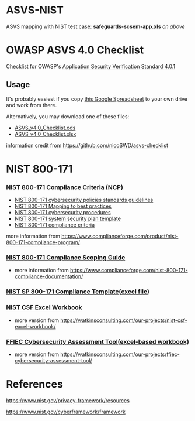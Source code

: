 # ASVS-NIST

 ASVS mapping with NIST test case: **safeguards-scsem-app.xls** _on above_ 

# OWASP ASVS 4.0 Checklist

Checklist for OWASP's [Application Security Verification Standard 4.0.1](https://www.owasp.org/index.php/Category:OWASP_Application_Security_Verification_Standard_Project)

## Usage
It's probably easiest if you copy [this Google Spreadsheet](https://docs.google.com/spreadsheets/d/11BNnfM8ImoL7PolLTgPch7xfdQDYTRfELbnayfZLDNI/edit#gid=1971184028) to your own drive and work from there.

Alternatively, you may download one of these files:

* [ASVS_v4.0_Checklist.ods](https://docs.google.com/spreadsheets/d/11BNnfM8ImoL7PolLTgPch7xfdQDYTRfELbnayfZLDNI/export?format=ods&id=11BNnfM8ImoL7PolLTgPch7xfdQDYTRfELbnayfZLDNI)
* [ASVS_v4.0_Checklist.xlsx](https://docs.google.com/spreadsheets/d/11BNnfM8ImoL7PolLTgPch7xfdQDYTRfELbnayfZLDNI/export?format=xlsx&id=11BNnfM8ImoL7PolLTgPch7xfdQDYTRfELbnayfZLDNI)

information credit from https://github.com/nicoSWD/asvs-checklist


# NIST 800-171

### NIST 800-171 Compliance Criteria (NCP)

* [NIST 800-171 cybersecurity policies standards guidelines](http://examples.complianceforge.com/NIST%20800-171%20Compliance%20Program%20Example%20-%20NIST%20800-171%20Compliance%20Program%20%28policies%20%26%20standards%29.pdf)
* [NIST 800-171 Mapping to best practices](http://examples.complianceforge.com/NIST%20800-171%20Compliance%20Program%20Example%20-%20Mapping%20standards%20to%20NIST%20and%20ISO%20frameworks.pdf)
* [NIST 800-171 cybersecurity procedures](http://examples.complianceforge.com/NIST%20800-171%20Compliance%20Program%20Example%20-%20Cybersecurity%20Standardized%20Operating%20Procedures%20%28CSOP%29.pdf)
* [NIST 800-171 system security plan template](http://examples.complianceforge.com/NIST%20800-171%20Compliance%20Program%20Example%20-%20System%20Security%20Plan%20%28SSP%29.pdf)
* [NIST 800-171 compliance criteria](http://examples.complianceforge.com/NIST%20800-171%20Compliance%20Program%20Example%20-%20Reasonable%20compliance%20criteria.pdf)

more information from https://www.complianceforge.com/product/nist-800-171-compliance-program/

### [NIST 800-171 Compliance Scoping Guide](http://examples.complianceforge.com/nist-800-171/NIST%20800-171%20Compliance%20Scoping%20Guide.pdf)

* more information from https://www.complianceforge.com/nist-800-171-compliance-documentation/

### [NIST SP 800-171 Compliance Template(excel file)](https://library.educause.edu/resources/2016/9/nist-sp-800-171-compliance-template)

### [NIST CSF Excel Workbook](https://watkinsconsulting.com/wp-content/uploads/2019/03/Watkins-NIST-CSF-with-scoring-v4.50-locked.xlsm)

* more version from https://watkinsconsulting.com/our-projects/nist-csf-excel-workbook/

### [FFIEC Cybersecurity Assessment Tool(excel-based workbook)](https://watkinsconsulting.com/wp-content/uploads/2018/09/FFIEC-Cyber-Assessment-Tool-v2.1-locked.xlsx)

* more version from https://watkinsconsulting.com/our-projects/ffiec-cybersecurity-assessment-tool/


# References
https://www.nist.gov/privacy-framework/resources

https://www.nist.gov/cyberframework/framework


